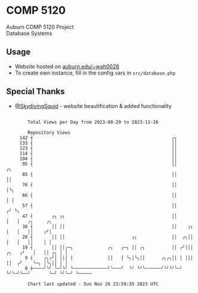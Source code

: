 # COMP 5120
Auburn COMP 5120 Project  
Database Systems

## Usage
- Website hosted on [auburn.edu/~wah0028](https://webhome.auburn.edu/~wah0028/)
- To create own instance, fill in the config vars in `src/database.php`

## Special Thanks
- [@SkydivingSquid](https://github.com/SkydivingSquid) - website beautification & added functionality

```

        Total Views per Day from 2023-08-29 to 2023-11-26

        Repository Views
     142 ┼                                                    ╭╮
     133 ┤                                                    ││
     123 ┤                                                    ││
     114 ┤                                                    ││
     104 ┤                                                    ││
      95 ┤                                                    ││              ╭╮
      85 ┤                                                    ││              ││
      76 ┤                                                    ││              │╰╮
      66 ┤                                                    ││              │ │
      57 ┤                                                    ││             ╭╯ ╰╮
      47 ┤       ╭╮ ╭╮                                        ││             │   │   ╭╮     ╭╮
      38 ┤       ││ ││                                        ││    ╭╮       │   │   ││    ╭╯│
      28 ┤       ││ ││                         ╭╮             ││  ╭╮││       │   │   ││    │ │
      19 ┤       ││ ││╭─╮             ╭╮   ╭─╮ ││ ╭╮          ││ ╭╯│││ ╭╮   ╭╯   │   ││ ╭╮ │ │
       9 ┤    ╭╮╭╯│ │││ │             ││   │ ╰╮│╰╮││      ╭╮╭╮││ │ │││ ││  ╭╯    ╰─╮ │╰╮││ │ │
       0 ┼────╯╰╯ ╰─╯╰╯ ╰─────────────╯╰───╯  ╰╯ ╰╯╰──────╯╰╯╰╯╰─╯ ╰╯╰─╯╰──╯       ╰─╯ ╰╯╰─╯ ╰─────

        Chart last updated - Sun Nov 26 23:59:35 2023 UTC
        
```

